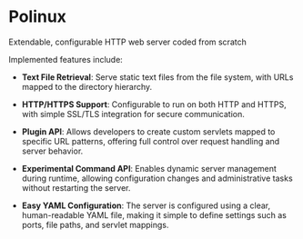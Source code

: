 # Polinux
Extendable, configurable HTTP web server coded from scratch

Implemented features include:
- **Text File Retrieval**: Serve static text files from the file system, with URLs mapped to the directory hierarchy.
  
- **HTTP/HTTPS Support**: Configurable to run on both HTTP and HTTPS, with simple SSL/TLS integration for secure communication.

- **Plugin API**: Allows developers to create custom servlets mapped to specific URL patterns, offering full control over request handling and server behavior.

- **Experimental Command API**: Enables dynamic server management during runtime, allowing configuration changes and administrative tasks without restarting the server.

- **Easy YAML Configuration**: The server is configured using a clear, human-readable YAML file, making it simple to define settings such as ports, file paths, and servlet mappings.
